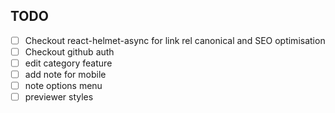 ## TODO

- [ ] Checkout react-helmet-async for link rel canonical and SEO optimisation
- [ ] Checkout github auth
- [ ] edit category feature
- [ ] add note for mobile
- [ ] note options menu
- [ ] previewer styles
